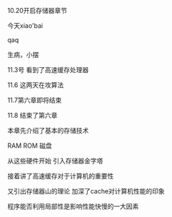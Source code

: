 10.20开启存储器章节

今天xiao'bai

qaq

生病，小摆

11.3号 看到了高速缓存处理器

11.6 这两天在攻算法

11.7第六章即将结束

11.8 结束了第六章

本章先介绍了基本的存储技术

RAM ROM 磁盘

从这些硬件开始 引入存储器金字塔

接着讲了高速缓存对于计算机的重要性

又引出存储器山的理论 加深了cache对计算机性能的印象

程序能否利用局部性是影响性能快慢的一大因素

